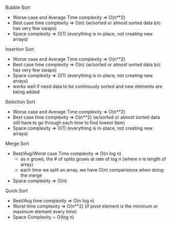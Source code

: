 Bubble Sort
- Worse case and Average Time complexity => O(n**2)
- Best case time complexity => O(n) (w/sorted or almost sorted data b/c has very few swaps)
- Space complexity => O(1) (everything is in-place, not creating new arrays)

Insertion Sort
- Worse case and Average Time complexity => O(n**2)
- Best case time complexity => O(n) (w/sorted or almost sorted data b/c has very few swaps)
- Space complexity => O(1) (everything is in-place, not creating new arrays)
- works well if need data to be continously sorted and new elements are being added

Selection Sort
- Worse case and Average Time complexity => O(n**2)
- Best case time complexity => O(n**2) (w/sorted or almost sorted data still have to go through each time to find lowest item)
- Space complexity => O(1) (everything is in-place, not creating new arrays)

Merge Sort
- Best/Avg/Worst case Time complexity => O(n log n)
    - as n grows, the # of splits grows at rate of log n (where n is length of array)
    - each time we split an array, we have O(n) comparisions when doing the merge
- Space complexity => O(n)

Quick Sort
- Best/Avg time complexity => O(n log n)
- Worst time complexity => O(n**2) (if pivot element is the minimum or maximum element every time)
- Space Complexity = O(log n)